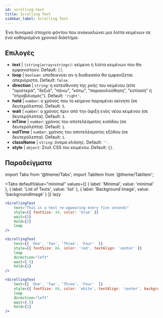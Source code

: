 ```yaml
---
id: scrolling-text
title: Scrolling Text
sidebar_label: Scrolling Text
---
```


Ένα δυναμικό στοιχείο φόντου που ανακυκλώνει μια λίστα κειμένων σε ένα καθορισμένο χρονικό διάστημα.

## Επιλογές

* __text__ | `(string|array<string>)`: κείμενο ή λίστα κειμένων που θα εμφανιστούν. Default: `[]`.
* __loop__ | `boolean`: υποδεικνύει αν η διαδικασία θα εμφανίζεται απεριόριστα. Default: `false`.
* __direction__ | `string`: η κατεύθυνση της ροής του κειμένου (είτε "αριστερά", "δεξιά", "πάνω", "κάτω", "παρακολούθηση", "εστίαση" ή "στροβιλισμός"). Default: `'right'`.
* __hold__ | `number`: ο χρόνος που το κείμενο παραμένει ακίνητο (σε δευτερόλεπτα). Default: `5`.
* __wait__ | `number`: ο χρόνος πριν από την άφιξη ενός νέου κειμένου (σε δευτερόλεπτα). Default: `3`.
* __inTime__ | `number`: χρόνος του αποτελέσματος εισόδου (σε δευτερόλεπτα). Default: `1`.
* __outTime__ | `number`: χρόνος του αποτελέσματος εξόδου (σε δευτερόλεπτα). Default: `1`.
* __className__ | `string`: όνομα κλάσης. Default: `''`.
* __style__ | `object`: Στυλ CSS του κειμένου. Default: `{}`.


## Παραδείγματα


import Tabs from '@theme/Tabs';
import TabItem from '@theme/TabItem';

<Tabs
    defaultValue="minimal"
    values={[
        { label: 'Minimal', value: 'minimal' },
        { label: 'List of Texts', value: 'list' },
        { label: 'Background Image', value: 'backgroundImage' }
    ]}
    lazy
>

<TabItem value="minimal">

```jsx live
<ScrollingText
    text="This is a text re-appearing every five seconds"
    style={{ fontSize: 44, color: 'blue' }}
    wait={5}
    hold={2}
    loop
/>
```

</TabItem>

<TabItem value="list">

```jsx live
<ScrollingText
    text={[ 'One', 'Two', 'Three', 'Four'  ]}
    style={{ fontSize: 84, color: 'red', textAlign: 'center' }}
    loop
    direction="left"
    wait={.5}
    hold={2}
/>
```

</TabItem>

<TabItem value="backgroundImage">

```jsx live
<ScrollingText
    text={[ 'One', 'Two', 'Three', 'Four'  ]}
    style={{ fontSize: 84, color: 'white', textAlign: 'center', backgroundImage: 'url(https://bit.ly/3qlRgoR)', backgroundSize: '1200px 200px' }}
    loop
    direction="left"
    wait={.5}
    hold={2}
/>
```

</TabItem>

</Tabs>
